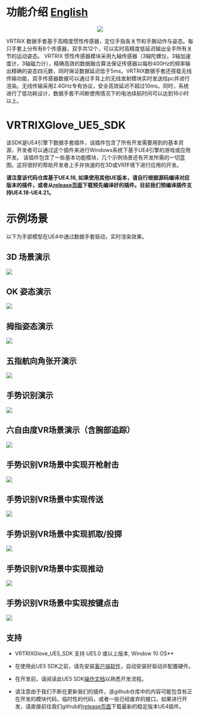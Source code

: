 # 功能介绍 [English][english]

<p align="center">
  <img src="https://github.com/VRTRIX/VRTRIXGlove_Unity3D_SDK/blob/master/docs/img/digital_glove.png"/>
</p>

VRTRIX 数据手套基于高精度惯性传感器，定位手指各关节和手腕动作与姿态。每只手套上分布有6个传感器，双手共12个，可以实时高精度低延迟输出全手所有关节的运动姿态。
VRTRIX 惯性传感器模块采用九轴传感器（3轴陀螺仪，3轴加速度计，3轴磁力计），精确高效的数据融合算法保证传感器以每秒400Hz的频率输出精确的姿态四元数，同时保证数据延迟低于5ms。VRTRIX数据手套还搭载无线传输功能，双手传感器数据可以通过手背上的无线发射模块实时发送给pc并进行渲染。无线传输采用2.4GHz专有协议，安全高效延迟不超过10ms。同时，系统进行了低功耗设计，数据手套不间断使用情况下的电池续航时间可以达到16小时以上。

# VRTRIXGlove_UE5_SDK

 该SDK是UE4引擎下数据手套插件，该插件包含了所有开发需要用到的基本资源，开发者可以通过这个插件来进行Windows系统下基于UE4引擎的游戏或应用开发。
 该插件包含了一些基本功能模块，几个示例场景还有开发所需的一切蓝图。这将很好的帮助开发者上手并快速的在3D或VR环境下进行应用的开发。

**请注意该代码仓库基于UE4.18, 如果使用其他UE版本，请自行根据源码编译对应版本的插件，或者从[release页面][devsite]下载预先编译好的插件。目前我们预编译插件支持UE4.18-UE4.21。**
# 示例场景
以下为手部模型在UE4中通过数据手套驱动，实时渲染效果。

## 3D 场景演示
![](https://github.com/VRTRIX/VRTRIXGlove_UE4_SDK/blob/master/docs/gif/3D_pose.gif)

## OK 姿态演示
![](https://github.com/VRTRIX/VRTRIXGlove_UE4_SDK/blob/master/docs/gif/OK_pose.gif)

## 拇指姿态演示
![](https://github.com/VRTRIX/VRTRIXGlove_UE4_SDK/blob/master/docs/gif/thumb_pose.gif)

## 五指航向角张开演示
![](https://github.com/VRTRIX/VRTRIXGlove_UE4_SDK/blob/master/docs/gif/yaw_pose.gif)

## 手势识别演示
![](https://github.com/VRTRIX/VRTRIXGlove_UE4_SDK/blob/master/docs/gif/gesture.gif)

## 六自由度VR场景演示（含腕部追踪）
![](https://github.com/VRTRIX/VRTRIXGlove_UE4_SDK/blob/master/docs/gif/vr_pose.gif)

## 手势识别VR场景中实现开枪射击
![](https://github.com/VRTRIX/VRTRIXGlove_UE4_SDK/blob/master/docs/gif/shooting.gif)

## 手势识别VR场景中实现传送
![](https://github.com/VRTRIX/VRTRIXGlove_UE4_SDK/blob/master/docs/gif/teleport.gif)

## 手势识别VR场景中实现抓取/投掷
![](https://github.com/VRTRIX/VRTRIXGlove_UE4_SDK/blob/master/docs/gif/grab.gif)

## 手势识别VR场景中实现推动
![](https://github.com/VRTRIX/VRTRIXGlove_UE4_SDK/blob/master/docs/gif/pitching.gif)

## 手势识别VR场景中实现按键点击
![](https://github.com/VRTRIX/VRTRIXGlove_UE4_SDK/blob/master/docs/gif/button.gif)

## 支持

- VRTRIXGlove_UE5_SDK 支持 UE5.0 或以上版本, Window 10 OS**

- 在使用此UE5 SDK之前，请先安装[客户端软件][driver]，自动安装好驱动并配置硬件。

- 在开发前，请阅读此UE5 SDK[操作文档][doc]以熟悉开发流程。

- 请注意由于我们不断在更新我们的插件，该github仓库中的内容可能包含有正在开发的模块代码，临时性的代码，或者一些已经废弃的接口，如果进行开发，请直接前往我们github的[release页面][devsite]下载最新的稳定版本UE4插件。

[devsite]:https://github.com/VRTRIX/VRTRIXGlove_UE5_SDK/releases "VRTRIX Glove UE5 Plugin Release site"
[english]: https://github.com/VRTRIX/VRTRIXGlove_UE5_SDK/blob/master/README.md "english"
[doc]: https://github.com/VRTRIX/VRTRIXGlove_UE4_SDK/blob/master/docs/VRTRIX%20Data%20Glove%20UE4%20SDK%20Tutorial.pdf "VRTRIX Glove UE5 Doc"
[driver]: https://github.com/VRTRIX/VRTRIXGlove_UE4_SDK/tree/master/drivers
